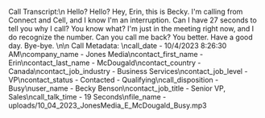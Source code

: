 Call Transcript:\n Hello? Hello? Hey, Erin, this is Becky. I'm calling from Connect and Cell, and I know I'm an interruption. Can I have 27 seconds to tell you why I call? You know what? I'm just in the meeting right now, and I do recognize the number. Can you call me back? You better. Have a good day. Bye-bye. \n\n Call Metadata: \ncall_date - 10/4/2023 8:26:30 AM\ncompany_name - Jones Media\ncontact_first_name - Erin\ncontact_last_name - McDougald\ncontact_country - Canada\ncontact_job_industry - Business Services\ncontact_job_level - VP\ncontact_status - Contacted - Qualifying\ncall_disposition - Busy\nuser_name - Becky Benson\ncontact_job_title - Senior VP, Sales\ncall_talk_time - 19 Seconds\nfile_name - uploads/10_04_2023_JonesMedia_E_McDougald_Busy.mp3

